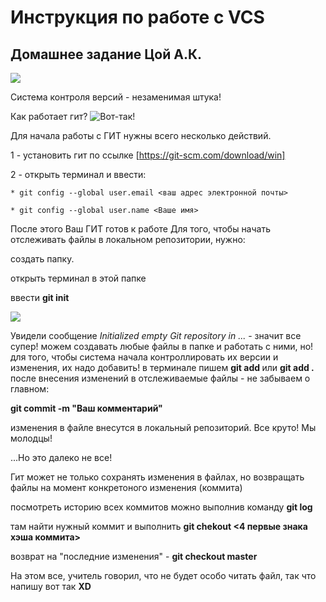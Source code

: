 # Инструкция по работе с VCS 
## Домашнее задание Цой А.К.

![](https://nicknixer.ru/wp-content/uploads/2017/05/6-30-12_Git1.jpg)

Система контроля версий - незаменимая штука!

Как работает гит?
![Вот-так!](https://fuzeservers.ru/wp-content/uploads/c/4/7/c47fd3a4ffe633e8ae3d8b3d4ddc7ccb.png)

Для начала работы с ГИТ нужны всего несколько действий.

1 - установить гит  по ссылке [https://git-scm.com/download/win] 

2 - открыть терминал и ввести:

    * git config --global user.email <ваш адрес электронной почты>

    * git config --global user.name <Ваше имя>
После этого Ваш ГИТ готов к работе
Для того, чтобы начать отслеживать файлы в локальном репозитории, нужно: 
   
создать папку. 

открыть терминал в этой папке

ввести **git init** 

![](https://avatars.mds.yandex.net/i?id=4842fb3a4b4b81fdefa2af95a0994fb9-4815706-images-thumbs&n=13&exp=1)

Увидели сообщение _Initialized empty Git repository in ..._ - значит все супер!
можем создавать любые файлы в папке и работать с ними, но!
для того, чтобы система начала контроллировать их версии и изменения, их надо добавить!
в терминале пишем **git add <filename>** или **git add .**
после внесения изменений в отслеживаемые файлы - не забываем о главном: 

**git commit -m "Ваш комментарий"** 

изменения в файле внесутся в локальный репозиторий. Все круто! Мы молодцы!

...Но это далеко не все!

Гит может не только сохранять изменения в файлах, но возвращать файлы на момент конкретоного изменения (коммита)

посмотреть историю всех коммитов можно выполнив команду **git log**

там найти нужный коммит и выполнить **git chekout <4 первые знака хэша коммита>**

возврат на "последние изменения" - **git checkout master**

На этом все, учитель говорил, что не будет особо читать файл, так что напишу вот так **XD**








